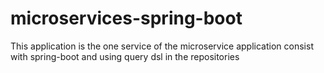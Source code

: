 # microservices-spring-boot
This application is the one service of the microservice application consist with spring-boot and using query dsl in the repositories
